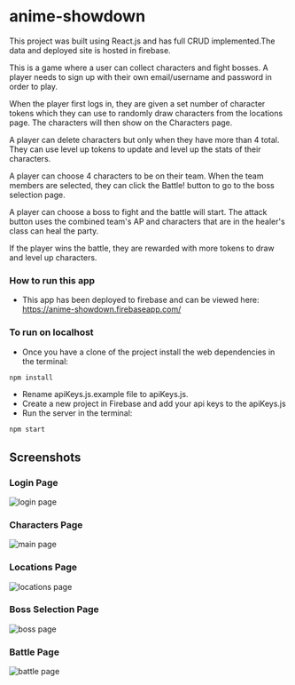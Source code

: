 # anime-showdown
This project was built using React.js and has full CRUD implemented.The data and deployed site is hosted in firebase.

This is a game where a user can collect characters and fight bosses. A player needs to sign up with their own email/username and password in order to play. 

When the player first logs in, they are given a set number of character tokens which they can use to randomly draw characters from the locations page. The characters will then show on the Characters page. 

A player can delete characters but only when they have more than 4 total. They can use level up tokens to update and level up the stats of their characters. 

A player can choose 4 characters to be on their team. When the team members are selected, they can click the Battle! button to go to the boss selection page.

A player can choose a boss to fight and the battle will start. The attack button uses the combined team's AP and characters that are in the healer's class can heal the party.

If the player wins the battle, they are rewarded with more tokens to draw and level up characters.


### How to run this app

* This app has been deployed to firebase and can be viewed here: https://anime-showdown.firebaseapp.com/

### To run on localhost

* Once you have a clone of the project install the web dependencies in the terminal:
```sh
npm install
```
* Rename apiKeys.js.example file to apiKeys.js.
* Create a new project in Firebase and add your api keys to the apiKeys.js
* Run the server in the terminal:
```sh
npm start
```

## Screenshots

### Login Page
![login page](https://firebasestorage.googleapis.com/v0/b/anime-showdown.appspot.com/o/animeShowdownHome.png?alt=media&token=92838bad-7c56-4bf5-a220-eb1e3c27fe4f)

### Characters Page
![main page]()

### Locations Page
![locations page]()

### Boss Selection Page
![boss page]()

### Battle Page
![battle page]()


